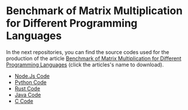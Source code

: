 # Benchmark of Matrix Multiplication for Different Programming Languages

In the next repositories, you can find the source codes used for the
production of the article [Benchmark of Matrix Multiplication for 
Different Programming Languages](https://github.com/ricardocardn/matrix_multiplication/blob/main/Benchmark_of_Matrix_Multiplication.pdf) (click the articles's
name to download).

- [Node.Js Code](https://github.com/ricardocardn/matrix_multiplication_nodejs_performance)
- [Python Code](https://github.com/ricardocardn/matrix_multiplication_python_performance)
- [Rust Code](https://github.com/ricardocardn/matrix_multiplication_rust_performance)
- [Java Code](https://github.com/ricardocardn/matrix_multiplication_java_performance)
- [C Code](https://github.com/ricardocardn/matrix_multiplication_c_performance)
